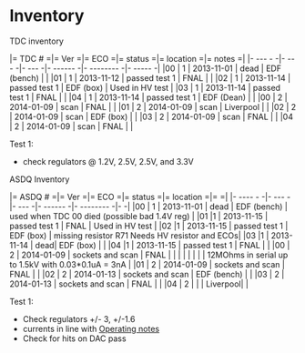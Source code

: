 # Inventory
TDC inventory


|= TDC # =|= Ver =|=  ECO =|= status =|= location =|= notes =|
|- --- - -|- --- -|-  --- -|- ------ -|- -------- -|- ----- -|
|00 | 1 | 2013-11-01 | dead | EDF (bench) | |
|01 | 1 | 2013-11-12 | passed test 1 | FNAL | |
|02 | 1 | 2013-11-14 | passed test 1 | EDF (box) | Used in HV test |
|03 | 1 | 2013-11-14 | passed test 1 | FNAL | |
|04 | 1 | 2013-11-14 | passed test 1 | EDF (Dean) | |
|00 | 2 | 2014-01-09 | scan | FNAL |  |
|01 | 2 | 2014-01-09 | scan | Liverpool | |
|02 | 2 | 2014-01-09 | scan | EDF (box) | |
|03 | 2 | 2014-01-09 | scan | FNAL | |
|04 | 2 | 2014-01-09 | scan | FNAL | |


Test 1:
 * check regulators @ 1.2V, 2.5V, 2.5V, and 3.3V

ASDQ Inventory

|= ASDQ # =|= Ver =|=  ECO =|= status =|= location =|= =|
|- ---- - -|- --- -|-  --- -|- ------ -|- -------- -|- -|
|00 | 1 | 2013-11-01 | dead | EDF (bench) | used when TDC 00 died (possible bad 1.4V reg) |
|01 |1 | 2013-11-15 | passed test 1 | FNAL | Used in HV test  |
|02 |1 | 2013-11-15 | passed test 1 | EDF (box) | missing resistor R71  Needs HV resistor and ECOs|
|03 |1 | 2013-11-14 | dead| EDF (box) | |
|04 |1 | 2013-11-15 | passed test 1 | FNAL | |
|00 | 2 | 2014-01-09 | sockets and scan | FNAL | [](attachments/) [](attachments/) [](attachments/) |
| | | | | | 12MOhms in serial up to 1.5kV with 0.03*0.1uA = 3nA |
|01 | 2 | 2014-01-09 | sockets and scan | FNAL | [](attachments/) [](attachments/) [](attachments/) |
|02 | 2 | 2014-01-13 | sockets and scan | EDF (bench) | [](attachments/) [](attachments/) [](attachments/) |
|03 | 2 | 2014-01-13 | sockets and scan | FNAL | [](attachments/) [](attachments/) [](attachments/) |
|04 | 2 | | | Liverpool| |

Test 1:
 * Check regulators +/- 3, +/-1.6
 * currents in line with [Operating notes](Operating_notes.md)
 * Check for hits on DAC pass
